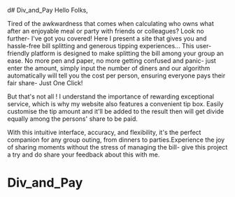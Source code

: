 d# Div_and_Pay
Hello Folks,

Tired of the awkwardness that comes when calculating who owns what after an enjoyable meal or party with friends or colleagues? 
Look no further- I've got you covered!
Here I present a site that gives you and hassle-free bill splitting and generous tipping experiences... This user-friendly platform is designed to make splitting the bill among your group an ease. No more pen and paper, no more getting confused and panic- just enter the amount, simply input the number of diners and our algorithm automatically will tell you the cost per person, ensuring everyone pays their fair share- Just One Click! 

But that's not all ! I understand the importance of rewarding exceptional service, which is why my website also features a convenient tip box. Easily customise the tip amount and it'll be added to the result then will get divide equally among the persons' share to be paid.

With this intuitive interface, accuracy, and flexibility, it's the perfect companion for any group outing, from dinners to parties.Experience the joy of sharing moments without the stress of managing the bill- give this project a try and do share your feedback about this with me. 

# Div_and_Pay
